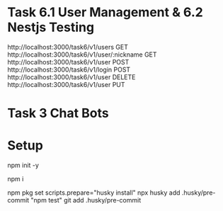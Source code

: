 # Task 6.1 User Management & 6.2 Nestjs Testing

http://localhost:3000/task6/v1/users GET
http://localhost:3000/task6/v1/user/:nickname GET
http://localhost:3000/task6/v1/user POST
http://localhost:3000/task6/v1/login POST
http://localhost:3000/task6/v1/user DELETE
http://localhost:3000/task6/v1/user PUT

# Task 3 Chat Bots

# Setup

npm init -y

npm i

npm pkg set scripts.prepare="husky install"
npx husky add .husky/pre-commit "npm test"
git add .husky/pre-commit
